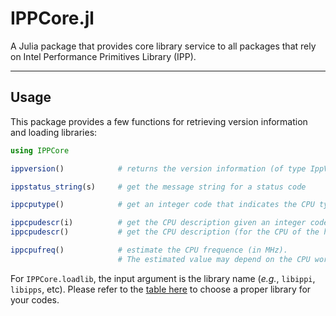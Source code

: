 # IPPCore.jl

A Julia package that provides core library service to all packages that rely on Intel Performance Primitives Library (IPP).

-------------

## Usage

This package provides a few functions for retrieving version information and loading libraries:

```julia
using IPPCore

ippversion()            # returns the version information (of type IppVersion)

ippstatus_string(s)     # get the message string for a status code

ippcputype()            # get an integer code that indicates the CPU type

ippcpudescr(i)          # get the CPU description given an integer code
ippcpudescr()           # get the CPU description (for the CPU of the host)

ippcpufreq()            # estimate the CPU frequence (in MHz). 
                        # The estimated value may depend on the CPU workload.
```

For ``IPPCore.loadlib``, the input argument is the library name (*e.g.*, ``libippi``, ``libipps``, etc). Please refer to the [table here](https://software.intel.com/en-us/articles/selecting-the-intel-integrated-performance-primitives-intel-ipp-libraries-needed-by-your) to choose a proper library for your codes.

